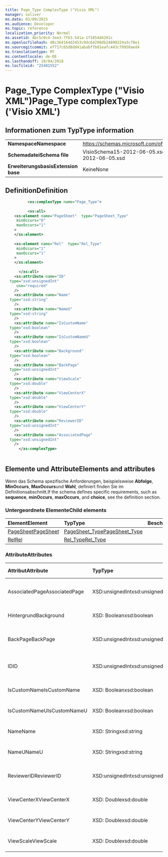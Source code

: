 ```yaml
---
title: Page_Type ComplexType ("Visio XML")
manager: soliver
ms.date: 03/09/2015
ms.audience: Developer
ms.topic: reference
localization_priority: Normal
ms.assetid: 4bc5c0c4-3ee3-7f63-541a-1f1854d4201c
ms.openlocfilehash: d0c364164d2453c9dc64290db24890224a3c70e1
ms.sourcegitcommit: ef717c65d8dd41ababffb01eafc443c79950aed4
ms.translationtype: MT
ms.contentlocale: de-DE
ms.lasthandoff: 10/04/2018
ms.locfileid: "25401552"
---
```

# <a name="pagetype-complextype-visio-xml"></a><span data-ttu-id="23c0d-102">Page_Type ComplexType ("Visio XML")</span><span class="sxs-lookup"><span data-stu-id="23c0d-102">Page_Type complexType ('Visio XML')</span></span>

## <a name="type-information"></a><span data-ttu-id="23c0d-103">Informationen zum Typ</span><span class="sxs-lookup"><span data-stu-id="23c0d-103">Type information</span></span>

|||
|:-----|:-----|
|<span data-ttu-id="23c0d-104">**Namespace**</span><span class="sxs-lookup"><span data-stu-id="23c0d-104">**Namespace**</span></span> <br/> |https://schemas.microsoft.com/office/visio/2011/1/core  <br/> |
|<span data-ttu-id="23c0d-105">**Schemadatei**</span><span class="sxs-lookup"><span data-stu-id="23c0d-105">**Schema file**</span></span> <br/> |<span data-ttu-id="23c0d-106">VisioSchema15-2012-06-05.xsd</span><span class="sxs-lookup"><span data-stu-id="23c0d-106">VisioSchema15-2012-06-05.xsd</span></span>  <br/> |
|<span data-ttu-id="23c0d-107">**Erweiterungsbasis**</span><span class="sxs-lookup"><span data-stu-id="23c0d-107">**Extension base**</span></span> <br/> |<span data-ttu-id="23c0d-108">Keine</span><span class="sxs-lookup"><span data-stu-id="23c0d-108">None</span></span>  <br/> |
   
## <a name="definition"></a><span data-ttu-id="23c0d-109">Definition</span><span class="sxs-lookup"><span data-stu-id="23c0d-109">Definition</span></span>

```XML
          <xs:complexType name="Page_Type">
          
          <xs:all>
    <xs:element name="PageSheet"  type="PageSheet_Type"
     minOccurs="0"
     maxOccurs="1"
    >
    </xs:element>
    
    <xs:element name="Rel"  type="Rel_Type"
     minOccurs="1"
     maxOccurs="1"
    >
    </xs:element>
    
      </xs:all>
    <xs:attribute name="ID"
  type="xsd:unsignedInt"
     use="required"
    />
    <xs:attribute name="Name"
  type="xsd:string"
    />
    <xs:attribute name="NameU"
  type="xsd:string"
    />
    <xs:attribute name="IsCustomName"
  type="xsd:boolean"
    />
    <xs:attribute name="IsCustomNameU"
  type="xsd:boolean"
    />
    <xs:attribute name="Background"
  type="xsd:boolean"
    />
    <xs:attribute name="BackPage"
  type="xsd:unsignedInt"
    />
    <xs:attribute name="ViewScale"
  type="xsd:double"
    />
    <xs:attribute name="ViewCenterX"
  type="xsd:double"
    />
    <xs:attribute name="ViewCenterY"
  type="xsd:double"
    />
    <xs:attribute name="ReviewerID"
  type="xsd:unsignedInt"
    />
    <xs:attribute name="AssociatedPage"
  type="xsd:unsignedInt"
    />
      </xs:complexType>
      
```

## <a name="elements-and-attributes"></a><span data-ttu-id="23c0d-110">Elemente und Attribute</span><span class="sxs-lookup"><span data-stu-id="23c0d-110">Elements and attributes</span></span>

<span data-ttu-id="23c0d-111">Wenn das Schema spezifische Anforderungen, beispielsweise **Abfolge**, **MinOccurs**, **MaxOccurs**und **Wahl**, definiert finden Sie im Definitionsabschnitt.</span><span class="sxs-lookup"><span data-stu-id="23c0d-111">If the schema defines specific requirements, such as **sequence**, **minOccurs**, **maxOccurs**, and **choice**, see the definition section.</span></span> 
  
### <a name="child-elements"></a><span data-ttu-id="23c0d-112">Untergeordnete Elemente</span><span class="sxs-lookup"><span data-stu-id="23c0d-112">Child elements</span></span>

|<span data-ttu-id="23c0d-113">**Element**</span><span class="sxs-lookup"><span data-stu-id="23c0d-113">**Element**</span></span>|<span data-ttu-id="23c0d-114">**Typ**</span><span class="sxs-lookup"><span data-stu-id="23c0d-114">**Type**</span></span>|<span data-ttu-id="23c0d-115">**Beschreibung**</span><span class="sxs-lookup"><span data-stu-id="23c0d-115">**Description**</span></span>|
|:-----|:-----|:-----|
|[<span data-ttu-id="23c0d-116">PageSheet</span><span class="sxs-lookup"><span data-stu-id="23c0d-116">PageSheet</span></span>](pagesheet-element-page_type-complextypevisio-xml.md) <br/> |[<span data-ttu-id="23c0d-117">PageSheet_Type</span><span class="sxs-lookup"><span data-stu-id="23c0d-117">PageSheet_Type</span></span>](pagesheet_type-complextypevisio-xml.md) <br/> ||
|[<span data-ttu-id="23c0d-118">Rel</span><span class="sxs-lookup"><span data-stu-id="23c0d-118">Rel</span></span>](rel-element-page_type-complextypevisio-xml.md) <br/> |[<span data-ttu-id="23c0d-119">Rel_Type</span><span class="sxs-lookup"><span data-stu-id="23c0d-119">Rel_Type</span></span>](rel_type-complextypevisio-xml.md) <br/> ||
   
### <a name="attributes"></a><span data-ttu-id="23c0d-120">Attribute</span><span class="sxs-lookup"><span data-stu-id="23c0d-120">Attributes</span></span>

|<span data-ttu-id="23c0d-121">**Attribut**</span><span class="sxs-lookup"><span data-stu-id="23c0d-121">**Attribute**</span></span>|<span data-ttu-id="23c0d-122">**Typ**</span><span class="sxs-lookup"><span data-stu-id="23c0d-122">**Type**</span></span>|<span data-ttu-id="23c0d-123">**Erforderlich**</span><span class="sxs-lookup"><span data-stu-id="23c0d-123">**Required**</span></span>|<span data-ttu-id="23c0d-124">**Beschreibung**</span><span class="sxs-lookup"><span data-stu-id="23c0d-124">**Description**</span></span>|<span data-ttu-id="23c0d-125">**Mögliche Werte**</span><span class="sxs-lookup"><span data-stu-id="23c0d-125">**Possible values**</span></span>|
|:-----|:-----|:-----|:-----|:-----|
|<span data-ttu-id="23c0d-126">AssociatedPage</span><span class="sxs-lookup"><span data-stu-id="23c0d-126">AssociatedPage</span></span>  <br/> |<span data-ttu-id="23c0d-127">XSD:unsignedInt</span><span class="sxs-lookup"><span data-stu-id="23c0d-127">xsd:unsignedInt</span></span>  <br/> |<span data-ttu-id="23c0d-128">Optional</span><span class="sxs-lookup"><span data-stu-id="23c0d-128">optional</span></span>  <br/> ||<span data-ttu-id="23c0d-129">Werte des Typs Xsd:unsignedInt.</span><span class="sxs-lookup"><span data-stu-id="23c0d-129">Values of the xsd:unsignedInt type.</span></span>  <br/> |
|<span data-ttu-id="23c0d-130">Hintergrund</span><span class="sxs-lookup"><span data-stu-id="23c0d-130">Background</span></span>  <br/> |<span data-ttu-id="23c0d-131">XSD: Boolean</span><span class="sxs-lookup"><span data-stu-id="23c0d-131">xsd:boolean</span></span>  <br/> |<span data-ttu-id="23c0d-132">Optional</span><span class="sxs-lookup"><span data-stu-id="23c0d-132">optional</span></span>  <br/> ||<span data-ttu-id="23c0d-133">Werte des Typs xsd: Boolean.</span><span class="sxs-lookup"><span data-stu-id="23c0d-133">Values of the xsd:boolean type.</span></span>  <br/> |
|<span data-ttu-id="23c0d-134">BackPage</span><span class="sxs-lookup"><span data-stu-id="23c0d-134">BackPage</span></span>  <br/> |<span data-ttu-id="23c0d-135">XSD:unsignedInt</span><span class="sxs-lookup"><span data-stu-id="23c0d-135">xsd:unsignedInt</span></span>  <br/> |<span data-ttu-id="23c0d-136">Optional</span><span class="sxs-lookup"><span data-stu-id="23c0d-136">optional</span></span>  <br/> ||<span data-ttu-id="23c0d-137">Werte des Typs Xsd:unsignedInt.</span><span class="sxs-lookup"><span data-stu-id="23c0d-137">Values of the xsd:unsignedInt type.</span></span>  <br/> |
|<span data-ttu-id="23c0d-138">ID</span><span class="sxs-lookup"><span data-stu-id="23c0d-138">ID</span></span>  <br/> |<span data-ttu-id="23c0d-139">XSD:unsignedInt</span><span class="sxs-lookup"><span data-stu-id="23c0d-139">xsd:unsignedInt</span></span>  <br/> |<span data-ttu-id="23c0d-140">erforderlich</span><span class="sxs-lookup"><span data-stu-id="23c0d-140">required</span></span>  <br/> ||<span data-ttu-id="23c0d-141">Werte des Typs Xsd:unsignedInt.</span><span class="sxs-lookup"><span data-stu-id="23c0d-141">Values of the xsd:unsignedInt type.</span></span>  <br/> |
|<span data-ttu-id="23c0d-142">IsCustomName</span><span class="sxs-lookup"><span data-stu-id="23c0d-142">IsCustomName</span></span>  <br/> |<span data-ttu-id="23c0d-143">XSD: Boolean</span><span class="sxs-lookup"><span data-stu-id="23c0d-143">xsd:boolean</span></span>  <br/> |<span data-ttu-id="23c0d-144">Optional</span><span class="sxs-lookup"><span data-stu-id="23c0d-144">optional</span></span>  <br/> ||<span data-ttu-id="23c0d-145">Werte des Typs xsd: Boolean.</span><span class="sxs-lookup"><span data-stu-id="23c0d-145">Values of the xsd:boolean type.</span></span>  <br/> |
|<span data-ttu-id="23c0d-146">IsCustomNameU</span><span class="sxs-lookup"><span data-stu-id="23c0d-146">IsCustomNameU</span></span>  <br/> |<span data-ttu-id="23c0d-147">XSD: Boolean</span><span class="sxs-lookup"><span data-stu-id="23c0d-147">xsd:boolean</span></span>  <br/> |<span data-ttu-id="23c0d-148">Optional</span><span class="sxs-lookup"><span data-stu-id="23c0d-148">optional</span></span>  <br/> ||<span data-ttu-id="23c0d-149">Werte des Typs xsd: Boolean.</span><span class="sxs-lookup"><span data-stu-id="23c0d-149">Values of the xsd:boolean type.</span></span>  <br/> |
|<span data-ttu-id="23c0d-150">Name</span><span class="sxs-lookup"><span data-stu-id="23c0d-150">Name</span></span>  <br/> |<span data-ttu-id="23c0d-151">XSD: String</span><span class="sxs-lookup"><span data-stu-id="23c0d-151">xsd:string</span></span>  <br/> |<span data-ttu-id="23c0d-152">Optional</span><span class="sxs-lookup"><span data-stu-id="23c0d-152">optional</span></span>  <br/> ||<span data-ttu-id="23c0d-153">Werte des Typs xsd: String.</span><span class="sxs-lookup"><span data-stu-id="23c0d-153">Values of the xsd:string type.</span></span>  <br/> |
|<span data-ttu-id="23c0d-154">NameU</span><span class="sxs-lookup"><span data-stu-id="23c0d-154">NameU</span></span>  <br/> |<span data-ttu-id="23c0d-155">XSD: String</span><span class="sxs-lookup"><span data-stu-id="23c0d-155">xsd:string</span></span>  <br/> |<span data-ttu-id="23c0d-156">Optional</span><span class="sxs-lookup"><span data-stu-id="23c0d-156">optional</span></span>  <br/> ||<span data-ttu-id="23c0d-157">Werte des Typs xsd: String.</span><span class="sxs-lookup"><span data-stu-id="23c0d-157">Values of the xsd:string type.</span></span>  <br/> |
|<span data-ttu-id="23c0d-158">ReviewerID</span><span class="sxs-lookup"><span data-stu-id="23c0d-158">ReviewerID</span></span>  <br/> |<span data-ttu-id="23c0d-159">XSD:unsignedInt</span><span class="sxs-lookup"><span data-stu-id="23c0d-159">xsd:unsignedInt</span></span>  <br/> |<span data-ttu-id="23c0d-160">Optional</span><span class="sxs-lookup"><span data-stu-id="23c0d-160">optional</span></span>  <br/> ||<span data-ttu-id="23c0d-161">Werte des Typs Xsd:unsignedInt.</span><span class="sxs-lookup"><span data-stu-id="23c0d-161">Values of the xsd:unsignedInt type.</span></span>  <br/> |
|<span data-ttu-id="23c0d-162">ViewCenterX</span><span class="sxs-lookup"><span data-stu-id="23c0d-162">ViewCenterX</span></span>  <br/> |<span data-ttu-id="23c0d-163">XSD: Double</span><span class="sxs-lookup"><span data-stu-id="23c0d-163">xsd:double</span></span>  <br/> |<span data-ttu-id="23c0d-164">Optional</span><span class="sxs-lookup"><span data-stu-id="23c0d-164">optional</span></span>  <br/> ||<span data-ttu-id="23c0d-165">Werte des Typs xsd: Double.</span><span class="sxs-lookup"><span data-stu-id="23c0d-165">Values of the xsd:double type.</span></span>  <br/> |
|<span data-ttu-id="23c0d-166">ViewCenterY</span><span class="sxs-lookup"><span data-stu-id="23c0d-166">ViewCenterY</span></span>  <br/> |<span data-ttu-id="23c0d-167">XSD: Double</span><span class="sxs-lookup"><span data-stu-id="23c0d-167">xsd:double</span></span>  <br/> |<span data-ttu-id="23c0d-168">Optional</span><span class="sxs-lookup"><span data-stu-id="23c0d-168">optional</span></span>  <br/> ||<span data-ttu-id="23c0d-169">Werte des Typs xsd: Double.</span><span class="sxs-lookup"><span data-stu-id="23c0d-169">Values of the xsd:double type.</span></span>  <br/> |
|<span data-ttu-id="23c0d-170">ViewScale</span><span class="sxs-lookup"><span data-stu-id="23c0d-170">ViewScale</span></span>  <br/> |<span data-ttu-id="23c0d-171">XSD: Double</span><span class="sxs-lookup"><span data-stu-id="23c0d-171">xsd:double</span></span>  <br/> |<span data-ttu-id="23c0d-172">Optional</span><span class="sxs-lookup"><span data-stu-id="23c0d-172">optional</span></span>  <br/> ||<span data-ttu-id="23c0d-173">Werte des Typs xsd: Double.</span><span class="sxs-lookup"><span data-stu-id="23c0d-173">Values of the xsd:double type.</span></span>  <br/> |
   

